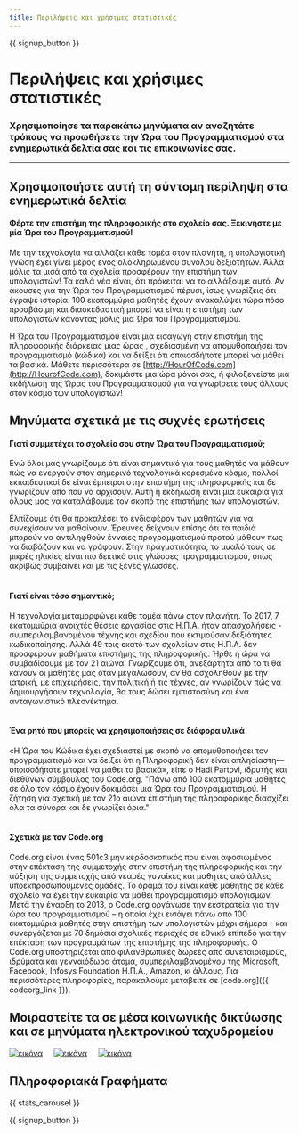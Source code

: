 ```yaml
---
title: Περιλήψεις και χρήσιμες στατιστικές
---
```


<a id="blurb"></a>

{{ signup_button }}

# Περιλήψεις και χρήσιμες στατιστικές

### Χρησιμοποίησε τα παρακάτω μηνύματα αν αναζητάτε τρόπους να προωθήσετε την Ώρα του Προγραμματισμού στα ενημερωτικά δελτία σας και τις επικοινωνίες σας.

* * *

## Χρησιμοποιήστε αυτή τη σύντομη περίληψη στα ενημερωτικά δελτία

#### Φέρτε την επιστήμη της πληροφορικής στο σχολείο σας. Ξεκινήστε με μία Ώρα του Προγραμματισμού!

Με την τεχνολογία να αλλάζει κάθε τομέα στον πλανήτη, η υπολογιστική γνώση έχει γίνει μέρος ενός ολοκληρωμένου συνόλου δεξιοτήτων. Άλλα μόλις τα μισά από τα σχολεία προσφέρουν την επιστήμη των υπολογιστών! Τα καλά νέα είναι, ότι πρόκειται να το αλλάξουμε αυτό. Αν άκουσες για την Ώρα του Προγραμματισμού πέρυσι, ίσως γνωρίζεις ότι έγραψε ιστορία. 100 εκατομμύρια μαθητές έχουν ανακαλύψει τώρα πόσο προσβάσιμη και διασκεδαστική μπορεί να είναι η επιστήμη των υπολογιστών κάνοντας μόλις μια Ώρα του Προγραμματισμού.

Η Ώρα του Προγραμματισμού είναι μια εισαγωγή στην επιστήμη της πληροφορικής διάρκειας μιας ώρας , σχεδιασμένη να απομυθοποιήσει τον προγραμματισμό (κώδικα) και να δείξει ότι οποιοσδήποτε μπορεί να μάθει τα βασικά. Μάθετε περισσότερα σε [http://HourOfCode.com](http://HourofCode.com), δοκιμάστε μια ώρα μόνοι σας, ή φιλοξενείστε μια εκδήλωση της Ώρας του Προγραμματισμού για να γνωρίσετε τους άλλους στον κόσμο των υπολογιστών!

## Μηνύματα σχετικά με τις συχνές ερωτήσεις

#### Γιατί συμμετέχει το σχολείο σου στην Ώρα του Προγραμματισμού;

Ενώ όλοι μας γνωρίζουμε ότι είναι σημαντικό για τους μαθητές να μάθουν πώς να ενεργούν στον σημερινό τεχνολογικά κορεσμένο κόσμο, πολλοί εκπαιδευτικοί δε είναι έμπειροι στην επιστήμη της πληροφορικής και δε γνωρίζουν από πού να αρχίσουν. Αυτή η εκδήλωση είναι μια ευκαιρία για όλους μας να καταλάβουμε τον σκοπό της επιστήμης των υπολογιστών.

Ελπίζουμε ότι θα προκαλέσει το ενδιαφέρον των μαθητών για να συνεχίσουν να μαθαίνουν. Έρευνες δείχνουν επίσης ότι τα παιδιά μπορούν να αντιληφθούν έννοιες προγραμματισμού προτού μάθουν πως να διαβάζουν και να γράφουν. Στην πραγματικότητα, το μυαλό τους σε μικρές ηλικίες είναι πιο δεκτικό στις γλώσσες προγραμματισμού, όπως ακριβώς συμβαίνει και με τις ξένες γλώσσες. <br /> <br />

#### Γιατί είναι τόσο σημαντικό;

Η τεχνολογία μεταμορφώνει κάθε τομέα πάνω στον πλανήτη. Το 2017, 7 εκατομμύρια ανοιχτές θέσεις εργασίας στις Η.Π.Α. ήταν απασχολήσεις - συμπεριλαμβανομένου τέχνης και σχεδίου που εκτιμούσαν δεξιότητες κωδικοποίησης. Αλλά 49 τοις εκατό των σχολείων στις Η.Π.Α. δεν προσφέρουν μαθήματα επιστήμης της πληροφορικής. Ήρθε η ώρα να συμβαδίσουμε με τον 21 αιώνα. Γνωρίζουμε ότι, ανεξάρτητα από το τι θα κάνουν οι μαθητές μας όταν μεγαλώσουν, αν θα ασχοληθούν με την ιατρική, με επιχειρήσεις, την πολιτική ή τις τέχνες, αν γνωρίζουν πώς να δημιουργήσουν τεχνολογία, θα τους δώσει εμπιστοσύνη και ένα ανταγωνιστικό πλεονέκτημα. <br /> <br />

#### Ένα ρητό που μπορείς να χρησιμοποιήσεις σε διάφορα υλικά

«Η Ώρα του Κώδικα έχει σχεδιαστεί με σκοπό να απομυθοποιήσει τον προγραμματισμό και να δείξει ότι η Πληροφορική δεν είναι απλησίαστη—οποιοσδήποτε μπορεί να μάθει τα βασικά», είπε ο Hadi Partovi, ιδρυτής και διεθύνων σύμβουλος του Code.org. "Πάνω από 100 εκατομμύρια μαθητές σε όλο τον κόσμο έχουν δοκιμάσει μια Ώρα του Προγραμματισμού. Η ζήτηση για σχετική με τον 21ο αιώνα επιστήμη της πληροφορικής διασχίζει όλα τα σύνορα και δε γνωρίζει όρια." <br /> <br />

#### Σχετικά με τον Code.org

Code.org είναι ένας 501c3 μην κερδοσκοπικός που είναι αφοσιωμένος στην επέκταση της συμμετοχής στην επιστήμη της πληροφορικής και την αύξηση της συμμετοχής από νεαρές γυναίκες και μαθητές από άλλες υποεκπροσωπούμενες ομάδες. Το όραμά του είναι κάθε μαθητής σε κάθε σχολείο να έχει την ευκαιρία να μάθει προγραμματισμό υπολογισμών. Μετά την έναρξη το 2013, ο Code.org οργάνωσε την εκστρατεία για την ώρα του προγραμματισμού – η οποία έχει εισάγει πάνω από 100 εκατομμύρια μαθητές στην επιστήμη των υπολογιστών μέχρι σήμερα – και συνεργάζεται με 70 δημόσια σχολικές περιοχές σε εθνικό επίπεδο για την επέκταση των προγραμμάτων της επιστήμης της πληροφορικής. Ο Code.org υποστηρίζεται από φιλανθρωπικές δωρεές από συνεταιρισμούς, ιδρύματα και γενναιόδωρα άτομα, συμπεριλαμβανομένου της Microsoft, Facebook, Infosys Foundation Η.Π.Α., Amazon, κι άλλους. Για περισσότερες πληροφορίες, παρακαλούμε μεταβείτε σε [code.org]({{ codeorg_link }}).

## Μοιραστείτε τα σε μέσα κοινωνικής δικτύωσης και σε μηνύματα ηλεκτρονικού ταχυδρομείου

[![εικόνα](/images/social-media/fit-250/social-1.png)](/images/social-media/social-1.png)&nbsp;&nbsp;&nbsp;&nbsp; [![εικόνα](/images/social-media/fit-250/social-2.png)](/images/social-media/social-2.png)&nbsp;&nbsp;&nbsp;&nbsp; [![εικόνα](/images/social-media/fit-250/social-3.png)](/images/social-media/social-3.png)&nbsp;&nbsp;&nbsp;&nbsp;

<a id="infographics"></a>

## Πληροφοριακά Γραφήματα

{{ stats_carousel }}

{{ signup_button }}